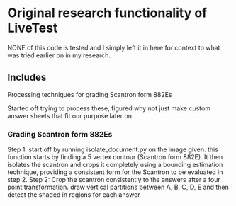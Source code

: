 # Original research functionality of LiveTest

  NONE of this code is tested and I simply left it in here for context to what was tried earlier on in my research. 

## Includes

Processing techniques for grading Scantron form 882Es

Started off trying to process these, figured why not just make custom answer sheets that fit our purpose later on. 

### Grading Scantron form 882Es

  Step 1: start off by running isolate_document.py on the image given. this function starts by finding a 5 vertex contour (Scantron form 882E). It then isolates the scantron and crops it completely using a bounding estimation technique, providing a consistent form for the Scantron to be evaluated in step 2.
  Step 2: Crop the scantron consistently to the answers after a four point transformation. 
    draw vertical partitions between A, B, C, D, E and then detect the shaded in regions for
    each answer
